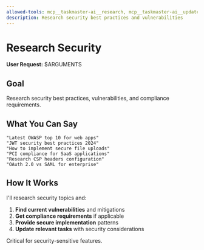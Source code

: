 ```yaml
---
allowed-tools: mcp__taskmaster-ai__research, mcp__taskmaster-ai__update_task
description: Research security best practices and vulnerabilities
---
```


# Research Security

**User Request:** $ARGUMENTS

## Goal

Research security best practices, vulnerabilities, and compliance requirements.

## What You Can Say

```
"Latest OWASP top 10 for web apps"
"JWT security best practices 2024"
"How to implement secure file uploads"
"PCI compliance for SaaS applications"
"Research CSP headers configuration"
"OAuth 2.0 vs SAML for enterprise"
```

## How It Works

I'll research security topics and:

1. **Find current vulnerabilities** and mitigations
2. **Get compliance requirements** if applicable
3. **Provide secure implementation** patterns
4. **Update relevant tasks** with security considerations

Critical for security-sensitive features.
